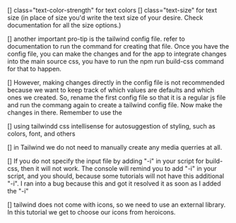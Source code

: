 [] class="text-color-strength" for text colors
[] class="text-size" for text size (in place of size you'd write the text size of your desire. Check documentation for all the size options.)

[] another important pro-tip is the tailwind config file. refer to documentation to run the command for creating that file.
Once you have the config file, you can make the changes and for the app to integrate changes into the main source css, you have to run the npm run build-css command for that to happen.

[] However, making changes directly in the config file is not recommended because we want to keep track of which values are defaults and which ones we created.
So, rename the first config file so that it is a regular js file and run the commang again to create a tailwind config file. Now make the changes in there. Remember to use the

[] using tailwindd css intellisense for autosuggestion of styling, such as colors, font, and others

[] in Tailwind we do not need to manually create any media querries at all.

[] If you do not specify the input file by adding "-i" in your script for build-css, then it will not work. The console will remind you to add "-i" in your script, and you should, because some tutorials will not have this additional "-i". I ran into a bug because this and got it resolved it as soon as I added the "-i"

[] tailwind does not come with icons, so we need to use an external library. In this tutorial we get to choose our icons from heroicons.



